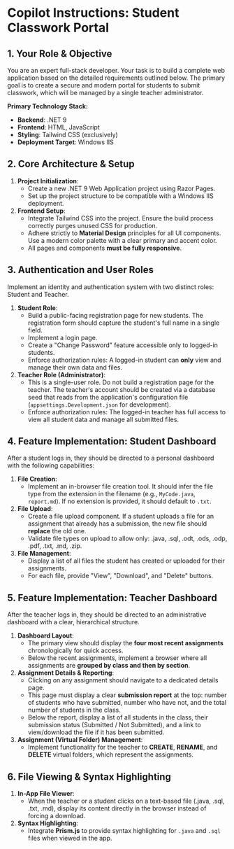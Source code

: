 # **Copilot Instructions: Student Classwork Portal**

## **1\. Your Role & Objective**

You are an expert full-stack developer. Your task is to build a complete web application based on the detailed requirements outlined below. The primary goal is to create a secure and modern portal for students to submit classwork, which will be managed by a single teacher administrator.

**Primary Technology Stack:**

*   **Backend**: .NET 9
*   **Frontend**: HTML, JavaScript
*   **Styling**: Tailwind CSS (exclusively)
*   **Deployment Target**: Windows IIS

## **2\. Core Architecture & Setup**

1.  **Project Initialization**:
    *   Create a new .NET 9 Web Application project using Razor Pages.
    *   Set up the project structure to be compatible with a Windows IIS deployment.
2.  **Frontend Setup**:
    *   Integrate Tailwind CSS into the project. Ensure the build process correctly purges unused CSS for production.
    *   Adhere strictly to **Material Design** principles for all UI components. Use a modern color palette with a clear primary and accent color.
    *   All pages and components **must be fully responsive**.

## **3\. Authentication and User Roles**

Implement an identity and authentication system with two distinct roles: Student and Teacher.

1.  **Student Role**:
    *   Build a public-facing registration page for new students. The registration form should capture the student's full name in a single field.
    *   Implement a login page.
    *   Create a "Change Password" feature accessible only to logged-in students.
    *   Enforce authorization rules: A logged-in student can **only** view and manage their own data and files.
2.  **Teacher Role (Administrator)**:
    *   This is a single-user role. Do not build a registration page for the teacher. The teacher's account should be created via a database seed that reads from the application's configuration file (`appsettings.Development.json` for development).
    *   Enforce authorization rules: The logged-in teacher has full access to view all student data and manage all submitted files.

## **4\. Feature Implementation: Student Dashboard**

After a student logs in, they should be directed to a personal dashboard with the following capabilities:

1.  **File Creation**:
    *   Implement an in-browser file creation tool. It should infer the file type from the extension in the filename (e.g., `MyCode.java`, `report.md`). If no extension is provided, it should default to `.txt`.
2.  **File Upload**:
    *   Create a file upload component. If a student uploads a file for an assignment that already has a submission, the new file should **replace** the old one.
    *   Validate file types on upload to allow only: .java, .sql, .odt, .ods, .odp, .pdf, .txt, .md, .zip.
3.  **File Management**:
    *   Display a list of all files the student has created or uploaded for their assignments.
    *   For each file, provide "View", "Download", and "Delete" buttons.

## **5\. Feature Implementation: Teacher Dashboard**

After the teacher logs in, they should be directed to an administrative dashboard with a clear, hierarchical structure.

1.  **Dashboard Layout**:
    *   The primary view should display the **four most recent assignments** chronologically for quick access.
    *   Below the recent assignments, implement a browser where all assignments are **grouped by class and then by section**.
2.  **Assignment Details & Reporting**:
    *   Clicking on any assignment should navigate to a dedicated details page.
    *   This page must display a clear **submission report** at the top: number of students who have submitted, number who have not, and the total number of students in the class.
    *   Below the report, display a list of all students in the class, their submission status (Submitted / Not Submitted), and a link to view/download the file if it has been submitted.
3.  **Assignment (Virtual Folder) Management**:
    *   Implement functionality for the teacher to **CREATE**, **RENAME**, and **DELETE** virtual folders, which represent the assignments.

## **6\. File Viewing & Syntax Highlighting**

1.  **In-App File Viewer**:
    *   When the teacher or a student clicks on a text-based file (.java, .sql, .txt, .md), display its content directly in the browser instead of forcing a download.
2.  **Syntax Highlighting**:
    *   Integrate **Prism.js** to provide syntax highlighting for `.java` and `.sql` files when viewed in the app.
